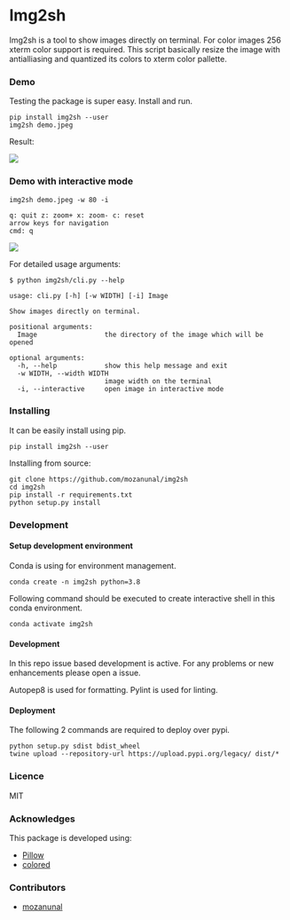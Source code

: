 # Img2sh

Img2sh is a tool to show images directly on terminal.
For color images 256 xterm color support is required. This script basically resize the image with antialliasing and quantized its colors to xterm color pallette.


### Demo

Testing the package is super easy. Install and run.

```
pip install img2sh --user
img2sh demo.jpeg
```

Result:
 
![](https://user-images.githubusercontent.com/13440502/52919655-aa89d400-3315-11e9-8c4a-7a7e057b8fa4.png) 

<!--![](https://user-images.githubusercontent.com/13440502/59116723-e0020e00-8954-11e9-8d3a-e482ec543368.png)-->

### Demo with interactive mode

```
img2sh demo.jpeg -w 80 -i

q: quit z: zoom+ x: zoom- c: reset 
arrow keys for navigation 
cmd: q
```

![](https://user-images.githubusercontent.com/13440502/59120360-e34dc780-895d-11e9-8b2a-1d7ea5b25fe4.gif)



For detailed usage arguments:

```
$ python img2sh/cli.py --help

usage: cli.py [-h] [-w WIDTH] [-i] Image

Show images directly on terminal.

positional arguments:
  Image                 the directory of the image which will be opened

optional arguments:
  -h, --help            show this help message and exit
  -w WIDTH, --width WIDTH
                        image width on the terminal
  -i, --interactive     open image in interactive mode
  ```

### Installing

It can be easily install using pip.

```
pip install img2sh --user
```

Installing from source:

```
git clone https://github.com/mozanunal/img2sh
cd img2sh
pip install -r requirements.txt
python setup.py install
```


### Development

#### Setup development environment

Conda is using for environment management. 

```
conda create -n img2sh python=3.8
```

Following command should be executed to create interactive shell in this conda environment.
```
conda activate img2sh
```

#### Development

In this repo issue based development is active. For any problems or new enhancements please open a issue.

Autopep8 is used for formatting.
Pylint is used for linting.

#### Deployment

The following 2 commands are required to deploy over pypi.
```
python setup.py sdist bdist_wheel
twine upload --repository-url https://upload.pypi.org/legacy/ dist/*
```

### Licence

MIT

### Acknowledges
This package is developed using:
- [Pillow](https://pillow.readthedocs.io/en/stable/installation.html)
- [colored](https://gitlab.com/dslackw/colored)


### Contributors
- [mozanunal](https://github.com/mozanunal)
